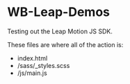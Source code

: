 WB-Leap-Demos
=============

Testing out the Leap Motion JS SDK.

These files are where all of the action is:
- index.html
- /sass/_styles.scss
- /js/main.js
